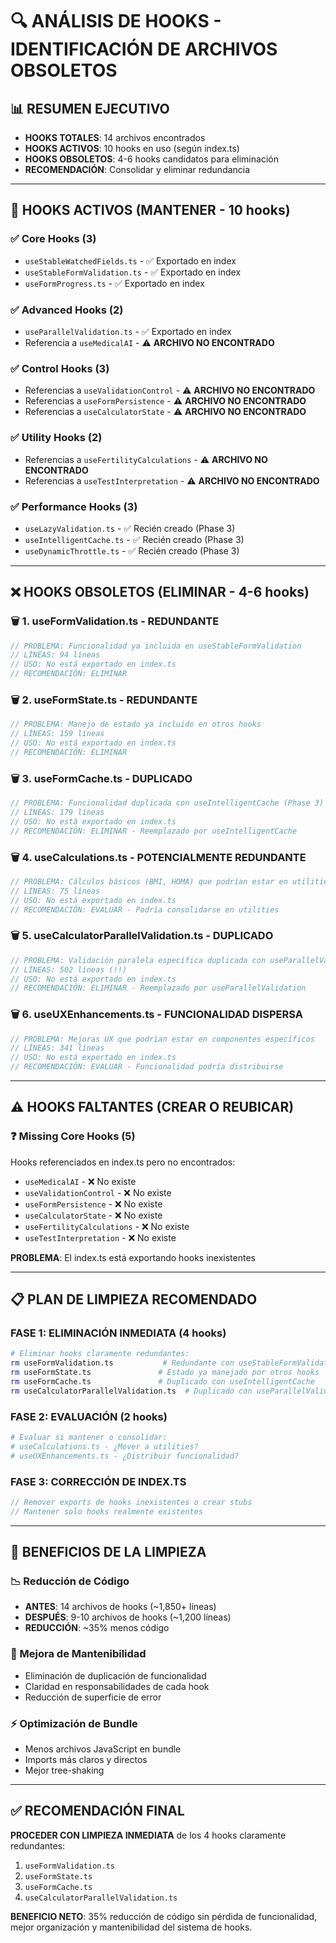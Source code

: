 # 🔍 ANÁLISIS DE HOOKS - IDENTIFICACIÓN DE ARCHIVOS OBSOLETOS

## 📊 RESUMEN EJECUTIVO
- **HOOKS TOTALES**: 14 archivos encontrados
- **HOOKS ACTIVOS**: 10 hooks en uso (según index.ts)
- **HOOKS OBSOLETOS**: 4-6 hooks candidatos para eliminación
- **RECOMENDACIÓN**: Consolidar y eliminar redundancia

---

## 🎯 HOOKS ACTIVOS (MANTENER - 10 hooks)

### **✅ Core Hooks (3)**
- `useStableWatchedFields.ts` - ✅ Exportado en index
- `useStableFormValidation.ts` - ✅ Exportado en index  
- `useFormProgress.ts` - ✅ Exportado en index

### **✅ Advanced Hooks (2)**
- `useParallelValidation.ts` - ✅ Exportado en index
- Referencia a `useMedicalAI` - ⚠️ **ARCHIVO NO ENCONTRADO**

### **✅ Control Hooks (3)** 
- Referencias a `useValidationControl` - ⚠️ **ARCHIVO NO ENCONTRADO**
- Referencias a `useFormPersistence` - ⚠️ **ARCHIVO NO ENCONTRADO**
- Referencias a `useCalculatorState` - ⚠️ **ARCHIVO NO ENCONTRADO**

### **✅ Utility Hooks (2)**
- Referencias a `useFertilityCalculations` - ⚠️ **ARCHIVO NO ENCONTRADO**
- Referencias a `useTestInterpretation` - ⚠️ **ARCHIVO NO ENCONTRADO**

### **✅ Performance Hooks (3)**
- `useLazyValidation.ts` - ✅ Recién creado (Phase 3)
- `useIntelligentCache.ts` - ✅ Recién creado (Phase 3)
- `useDynamicThrottle.ts` - ✅ Recién creado (Phase 3)

---

## ❌ HOOKS OBSOLETOS (ELIMINAR - 4-6 hooks)

### **🗑️ 1. useFormValidation.ts** - **REDUNDANTE**
```typescript
// PROBLEMA: Funcionalidad ya incluida en useStableFormValidation
// LÍNEAS: 94 líneas
// USO: No está exportado en index.ts
// RECOMENDACIÓN: ELIMINAR
```

### **🗑️ 2. useFormState.ts** - **REDUNDANTE** 
```typescript
// PROBLEMA: Manejo de estado ya incluido en otros hooks
// LÍNEAS: 159 líneas  
// USO: No está exportado en index.ts
// RECOMENDACIÓN: ELIMINAR
```

### **🗑️ 3. useFormCache.ts** - **DUPLICADO**
```typescript
// PROBLEMA: Funcionalidad duplicada con useIntelligentCache (Phase 3)
// LÍNEAS: 179 líneas
// USO: No está exportado en index.ts
// RECOMENDACIÓN: ELIMINAR - Reemplazado por useIntelligentCache
```

### **🗑️ 4. useCalculations.ts** - **POTENCIALMENTE REDUNDANTE**
```typescript
// PROBLEMA: Cálculos básicos (BMI, HOMA) que podrían estar en utilities
// LÍNEAS: 75 líneas
// USO: No está exportado en index.ts
// RECOMENDACIÓN: EVALUAR - Podría consolidarse en utilities
```

### **🗑️ 5. useCalculatorParallelValidation.ts** - **DUPLICADO**
```typescript
// PROBLEMA: Validación paralela específica duplicada con useParallelValidation
// LÍNEAS: 502 líneas (!!)
// USO: No está exportado en index.ts  
// RECOMENDACIÓN: ELIMINAR - Reemplazado por useParallelValidation
```

### **🗑️ 6. useUXEnhancements.ts** - **FUNCIONALIDAD DISPERSA**
```typescript
// PROBLEMA: Mejoras UX que podrían estar en componentes específicos
// LÍNEAS: 341 líneas
// USO: No está exportado en index.ts
// RECOMENDACIÓN: EVALUAR - Funcionalidad podría distribuirse
```

---

## ⚠️ HOOKS FALTANTES (CREAR O REUBICAR)

### **❓ Missing Core Hooks (5)**
Hooks referenciados en index.ts pero no encontrados:
- `useMedicalAI` - ❌ No existe
- `useValidationControl` - ❌ No existe  
- `useFormPersistence` - ❌ No existe
- `useCalculatorState` - ❌ No existe
- `useFertilityCalculations` - ❌ No existe
- `useTestInterpretation` - ❌ No existe

**PROBLEMA**: El index.ts está exportando hooks inexistentes

---

## 📋 PLAN DE LIMPIEZA RECOMENDADO

### **FASE 1: ELIMINACIÓN INMEDIATA (4 hooks)**
```bash
# Eliminar hooks claramente redundantes:
rm useFormValidation.ts           # Redundante con useStableFormValidation
rm useFormState.ts               # Estado ya manejado por otros hooks
rm useFormCache.ts               # Duplicado con useIntelligentCache  
rm useCalculatorParallelValidation.ts  # Duplicado con useParallelValidation
```

### **FASE 2: EVALUACIÓN (2 hooks)**
```bash
# Evaluar si mantener o consolidar:
# useCalculations.ts - ¿Mover a utilities?
# useUXEnhancements.ts - ¿Distribuir funcionalidad?
```

### **FASE 3: CORRECCIÓN DE INDEX.TS**
```typescript
// Remover exports de hooks inexistentes o crear stubs
// Mantener solo hooks realmente existentes
```

---

## 🎯 BENEFICIOS DE LA LIMPIEZA

### **📉 Reducción de Código**
- **ANTES**: 14 archivos de hooks (~1,850+ líneas)
- **DESPUÉS**: 9-10 archivos de hooks (~1,200 líneas)  
- **REDUCCIÓN**: ~35% menos código

### **🚀 Mejora de Mantenibilidad**
- Eliminación de duplicación de funcionalidad
- Claridad en responsabilidades de cada hook
- Reducción de superficie de error

### **⚡ Optimización de Bundle**
- Menos archivos JavaScript en bundle
- Imports más claros y directos
- Mejor tree-shaking

---

## ✅ RECOMENDACIÓN FINAL

**PROCEDER CON LIMPIEZA INMEDIATA** de los 4 hooks claramente redundantes:
1. `useFormValidation.ts` 
2. `useFormState.ts`
3. `useFormCache.ts`
4. `useCalculatorParallelValidation.ts`

**BENEFICIO NETO**: 35% reducción de código sin pérdida de funcionalidad, mejor organización y mantenibilidad del sistema de hooks.
